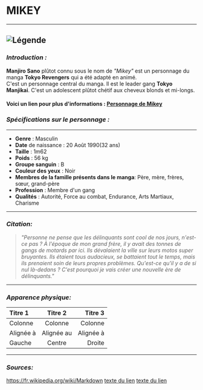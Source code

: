 # **MIKEY**  
*** 
![Légende](https://i.pinimg.com/564x/b1/ab/c4/b1abc47d655c67663b1f8da412b8b6c8.jpg)  
---  
### _Introduction :_  
**Manjiro Sano** plûtot connu sous le nom de _"Mikey"_ est un personnage du manga **Tokyo Revengers** qui a été adapté en animé.  
C'est un personnage central du manga. Il est le leader gang **Tokyo Manjikai**. C'est un adolescent plûtot chétif aux cheveux blonds et mi-longs.  
#### Voici un lien pour plus d'informations : [Personnage de Mikey](https://nntheblog.com/fr/mikey-tokyo-revengers-tout-ce-que-vous-devez-savoir/)
### _Spécifications sur le personnage :_  
---  
* **Genre** : Masculin  
* **Date** de naissance : 20 Août 1990(32 ans)  
* **Taille** : 1m62  
* **Poids** : 56 kg
* **Groupe sanguin** : B
* **Couleur des yeux** : Noir
* **Membres de la famille présents dans le manga**: Père, mère, frères, sœur, grand-père
* **Profession** : Membre d'un gang
* **Qualités** : Autorité, Force au combat, Endurance, Arts Martiaux, Charisme  
---  
### _Citation:_
> _"Personne ne pense que les délinquants sont cool de nos jours, n'est-ce pas ? À l'époque de mon grand frère, il y avait des tonnes de gangs de motards par ici. Ils dévalaient la ville sur leurs motos super bruyantes. Ils étaient tous audacieux, se battaient tout le temps, mais ils prenaient soin de leurs propres problèmes. Qu'est-ce qu'il y a de si nul là-dedans ? C'est pourquoi je vais créer une nouvelle ère de délinquants."_
---  
### _Apparence physique:_
| Titre 1       |     Titre 2     |        Titre 3 |
| :------------ | :-------------: | -------------: |
| Colonne       |     Colonne     |        Colonne |
| Alignée à     |   Alignée au    |      Alignée à |
| Gauche        |     Centre      |         Droite |
--- 
### _Sources:_
https://fr.wikipedia.org/wiki/Markdown
[texte du lien](https://docs.framasoft.org/fr/grav/markdown.html "texte pour le titre, facultatif")
[texte du lien](url_du_lien "texte pour le titre, facultatif")
